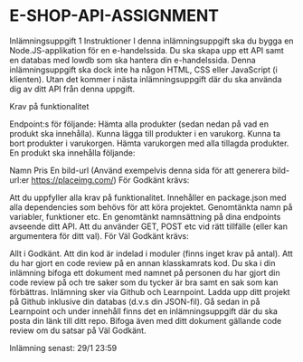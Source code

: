 # E-SHOP-API-ASSIGNMENT

Inlämningsuppgift 1
Instruktioner
I denna inlämningsuppgift ska du bygga en Node.JS-applikation för en e-handelssida. Du ska skapa upp ett API samt en databas med lowdb som ska hantera din e-handelssida. Denna inlämningsuppgift ska dock inte ha någon HTML, CSS eller JavaScript (i klienten). Utan det kommer i nästa inlämningsuppgift där du ska använda dig av ditt API från denna uppgift.

Krav på funktionalitet

Endpoint:s för följande:
Hämta alla produkter (sedan nedan på vad en produkt ska innehålla).
Kunna lägga till produkter i en varukorg.
Kunna ta bort produkter i varukorgen.
Hämta varukorgen med alla tillagda produkter.
En produkt ska innehålla följande:

Namn
Pris
En bild-url (Använd exempelvis denna sida för att generera bild-url:er https://placeimg.com/)
För Godkänt krävs:

Att du uppfyller alla krav på funktionalitet.
Innehåller en package.json med alla dependencies som behövs för att köra projektet.
Genomtänkta namn på variabler, funktioner etc.
En genomtänkt namnsättning på dina endpoints avseende ditt API.
Att du använder GET, POST etc vid rätt tillfälle (eller kan argumentera för ditt val).
För Väl Godkänt krävs:

Allt i Godkänt.
Att din kod är indelad i moduler (finns inget krav på antal).
Att du har gjort en code review på en annan klasskamrats kod. Du ska i din inlämning bifoga ett dokument med namnet på personen du har gjort din code review på och tre saker som du tycker är bra samt en sak som kan förbättras.
Inlämning sker via Github och Learnpoint. Ladda upp ditt projekt på Github inklusive din databas (d.v.s din JSON-fil). Gå sedan in på Learnpoint och under innehåll finns det en inlämningsuppgift där du ska posta din länk till ditt repo. Bifoga även med ditt dokument gällande code review om du satsar på Väl Godkänt.

Inlämning senast: 29/1 23:59
